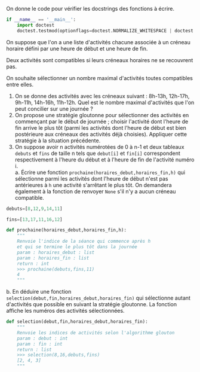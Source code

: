 

On donne le code pour vérifier les docstrings des fonctions à écrire.

```Python
if __name__ == '__main__':
    import doctest
    doctest.testmod(optionflags=doctest.NORMALIZE_WHITESPACE | doctest.ELLIPSIS, verbose=True)
```

On suppose que l'on a une liste d'activités  chacune associée à un créneau horaire défini par une heure de début et une heure de fin.

Deux activités sont compatibles si leurs créneaux horaires ne se recouvrent pas.

On souhaite sélectionner un nombre maximal d'activités toutes compatibles entre elles.

1. On se donne des activités avec les créneaux suivant : 8h-13h, 12h-17h, 9h-11h, 14h-16h, 11h-12h. Quel est le nombre maximal d'activités que l'on peut concilier sur une journée ?
2. On propose une stratégie gloutonne pour sélectionner des activités en commençant par le début de journée ; choisir l'activité dont l'heure de fin arrive le plus tôt (parmi les activités dont l'heure de début est bien postérieure aux créneaux des activités déjà choisies). Appliquer cette stratégie à la situation précédente.
3. On suppose avoir n activités numérotées de 0 à n-1 et deux tableaux `debuts` et `fins` de taille n tels que `debut[i]` et `fin[i]` correspondent respectivement à l'heure du début et à l'heure de fin de l'activité numéro i.  
a. Écrire une fonction `prochaine(horaires_debut,horaires_fin,h)` qui sélectionne parmi les activités dont l'heure de début n'est pas antérieures à `h` une activité s'arrêtant le plus tôt. On demandera également à la fonction de renvoyer `None` s'il n'y a aucun créneau compatible. 

```Python
debuts=[8,12,9,14,11]

fins=[13,17,11,16,12]

def prochaine(horaires_debut,horaires_fin,h):
    """
    Renvoie l'indice de la séance qui commence après h
    et qui se termine le plus tôt dans la journée
    param : horaires_debut : list
    param : horaires_fin : list
    return : int
    >>> prochaine(debuts,fins,11)
    4
    """
```
      
b. En déduire une fonction `selection(debut,fin,horaires_debut,horaires_fin)` qui sélectionne autant d'activités que possible en suivant la stratégie gloutonne. La fonction affiche les numéros des activités sélectionnées.

```Python
def selection(debut,fin,horaires_debut,horaires_fin):
    """
    Renvoie les indices de activités selon l'algorithme glouton
    param : debut : int
    param : fin : int
    return : list
    >>> selection(8,16,debuts,fins)
    [2, 4, 3]
    """
```